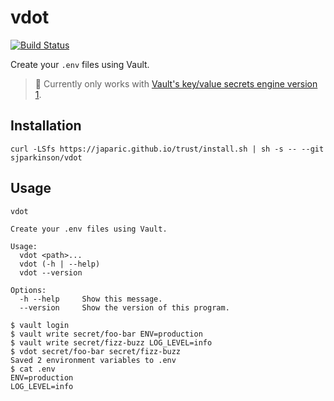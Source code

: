 # vdot

[![Build Status](https://travis-ci.org/sjparkinson/vdot.svg?branch=master)](https://travis-ci.org/sjparkinson/vdot)

Create your `.env` files using Vault.

> 🚧 Currently only works with [Vault's key/value secrets engine version 1](https://www.vaultproject.io/docs/secrets/kv/kv-v1.html).

## Installation

```shell
curl -LSfs https://japaric.github.io/trust/install.sh | sh -s -- --git sjparkinson/vdot
```

## Usage

```
vdot

Create your .env files using Vault.

Usage:
  vdot <path>...
  vdot (-h | --help)
  vdot --version

Options:
  -h --help     Show this message.
  --version     Show the version of this program.
```

```shell
$ vault login
$ vault write secret/foo-bar ENV=production
$ vault write secret/fizz-buzz LOG_LEVEL=info
$ vdot secret/foo-bar secret/fizz-buzz
Saved 2 environment variables to .env
$ cat .env
ENV=production
LOG_LEVEL=info
```
